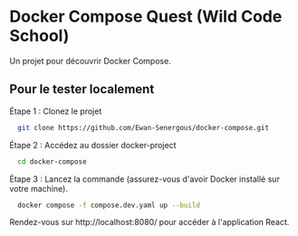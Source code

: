 # Docker Compose Quest (Wild Code School)

Un projet pour découvrir Docker Compose.

## Pour le tester localement

Étape 1 : Clonez le projet

```bash
  git clone https://github.com/Ewan-Senergous/docker-compose.git
```

Étape 2 : Accédez au dossier docker-project

```bash
  cd docker-compose
```

Étape 3 : Lancez la commande (assurez-vous d'avoir Docker installé sur votre machine).

```bash
  docker compose -f compose.dev.yaml up --build
```

Rendez-vous sur http://localhost:8080/ pour accéder à l'application React.

